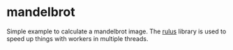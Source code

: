 mandelbrot
==========

Simple example to calculate a mandelbrot image.
The [rulus](https://github.com/rulus/rulus) library is used to speed up things with workers in multiple threads.

